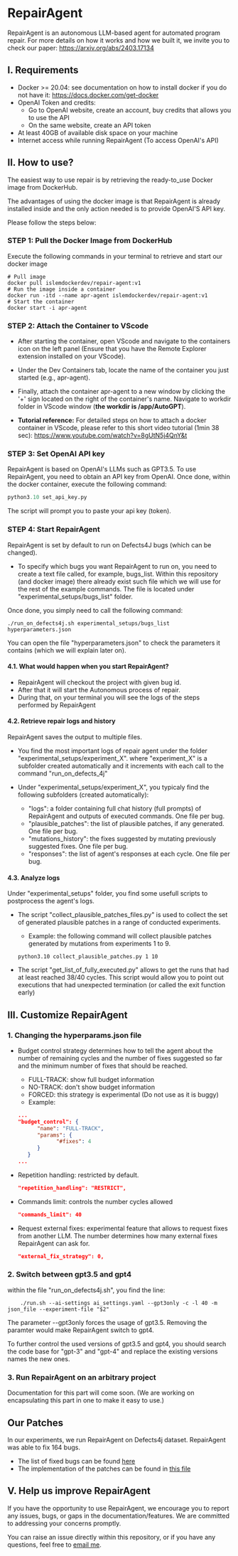# RepairAgent
RepairAgent is an autonomous LLM-based agent for automated program repair.
For more details on how it works and how we built it, we invite you to check our paper:
https://arxiv.org/abs/2403.17134

## I. Requirements
* Docker >= 20.04: see documentation on how to install docker if you do not have it: https://docs.docker.com/get-docker
* OpenAI Token and credits:
   * Go to OpenAI website, create an account, buy credits that allows you to use the API
   * On the same website, create an API token
* At least 40GB of available disk space on your machine
* Internet access while running RepairAgent (To access OpenAI's API)

## II. How to use?
The easiest way to use repair is by retrieving the ready-to_use Docker image from DockerHub.

The advantages of using the docker image is that RepairAgent is already installed inside and the only action needed is to provide OpenAI'S API key.


Please follow the steps below:


### STEP 1: Pull the Docker Image from DockerHub

Execute the following commands in your terminal to retrieve and start our docker image
```shell
# Pull image
docker pull islemdockerdev/repair-agent:v1
# Run the image inside a container
docker run -itd --name apr-agent islemdockerdev/repair-agent:v1
# Start the container
docker start -i apr-agent
```
### STEP 2: Attach the Container to VScode
* After starting the container, open VScode and navigate to the containers icon on the left panel (Ensure that you have the Remote Explorer extension installed on your VScode).

* Under the Dev Containers tab, locate the name of the container you just started (e.g., apr-agent).

* Finally, attach the container apr-agent to a new window by clicking the '+' sign located on the right of the container's name. Navigate to workdir folder in VScode window (**the workdir is /app/AutoGPT**).

* **Tutorial reference:** For detailed steps on how to attach a docker container in VScode, please refer to this short video tutorial (1min 38 sec): https://www.youtube.com/watch?v=8gUtN5j4QnY&t

### STEP 3: Set OpenAI API key
RepairAgent is based on OpenAI's LLMs such as GPT3.5. To use RepairAgent, you need to obtain an API key from OpenAI. Once done, within the docker container, execute the following command:
```Python
python3.10 set_api_key.py
```
The script will prompt you to paste your api key (token).

### STEP 4: Start RepairAgent
RepairAgent is set by default to run on Defects4J bugs (which can be changed). 

* To specify which bugs you want RepairAgent to run on, you need to create a text file called, for example, bugs_list. Within this repository (and docker image) there already exist such file which we will use for the rest of the example commands. The file is located under "experimental_setups/bugs_list" folder.

Once done, you simply need to call the following command:
```shell
./run_on_defects4j.sh experimental_setups/bugs_list hyperparameters.json
```

You can open the file "hyperparameters.json" to check the parameters it contains (which we will explain later on).

#### 4.1. What would happen when you start RepairAgent?

* RepairAgent will checkout the project with given bug id.
* After that it will start the Autonomous process of repair.
* During that, on your terminal you will see the logs of the steps performed by RepairAgent

#### 4.2. Retrieve repair logs and history
RepairAgent saves the output to multiple files.

* You find the most important logs of repair agent under the folder "experimental_setups/experiment_X". where "experiment_X" is a subfolder created automatically and it increments with each call to the command "run_on_defects_4j"

* Under "experimental_setups/experiment_X", you typicaly find the following subfolders (created automatically):
   * "logs": a folder containing full chat history (full prompts) of RepairAgent and outputs of executed commands. One file per bug.
   * "plausible_patches": the list of plausible patches, if any generated. One file per bug.
   * "mutations_history": the fixes suggested by mutating previously suggested fixes. One file per bug.
   * "responses": the list of agent's responses at each cycle. One file per bug.

#### 4.3. Analyze logs
Under "experimental_setups" folder, you find some usefull scripts to postprocess the agent's logs.

* The script "collect_plausible_patches_files.py" is used to collect the set of generated plausible patches in a range of conducted experiments.
   * Example: the following command will collect plausible patches generated by mutations from experiments 1 to 9.
   ```shell
   python3.10 collect_plausible_patches.py 1 10
   ```

* The script "get_list_of_fully_executed.py" allows to get the runs that had at least reached 38/40 cycles. This script would allow you to point out executions that had unexpected termination (or called the exit function early)

## III. Customize RepairAgent

### 1. Changing the hyperparams.json file

* Budget control strategy determines how to tell the agent about the number of remaining cycles and the number of fixes suggested so far and the minimum number of fixes that should be reached.
   * FULL-TRACK: show full budget information
   * NO-TRACK: don't show budget information
   * FORCED: this strategy is experimental (Do not use as it is buggy)
   * Example:
   ```json
   ...
   "budget_control": {
         "name": "FULL-TRACK", 
         "params": {
               "#fixes": 4
         }
      }
   ...
   ```

* Repetition handling: restricted by default.
   ```json
   "repetition_handling": "RESTRICT",
   ```

* Commands limit: controls the number cycles allowed
   ```json
   "commands_limit": 40
   ```

* Request external fixes: experimental feature that allows to request fixes from another LLM. The number determines how many external fixes RepairAgent can ask for.
   ```json
   "external_fix_strategy": 0,
   ```

### 2. Switch between gpt3.5 and gpt4
within the file "run_on_defects4j.sh", you find the line:
```shell
    ./run.sh --ai-settings ai_settings.yaml --gpt3only -c -l 40 -m json_file --experiment-file "$2"
```

The parameter --gpt3only forces the usage of gpt3.5. Removing the paramter would make RepairAgent switch to gpt4.

To further control the used versions of gpt3.5 and gpt4, you should search the code base for "gpt-3" and "gpt-4" and replace the existing versions names the new ones.


### 3. Run RepairAgent on an arbitrary project
Documentation for this part will come soon. (We are working on encapsulating this part in one to make it easy to use.)


## Our Patches
In our experiments, we run RepairAgent on Defects4j dataset. RepairAgent was able to fix 164 bugs.
* The list of fixed bugs can be found [here](./final_list_of_fixed_bugs)
* The implementation of the patches can be found in [this file](./fixes_implementation)
## V. Help us improve RepairAgent
If you have the opportunity to use RepairAgent, we encourage you to report any issues, bugs, or gaps in the documentation/features. We are committed to addressing your concerns promptly.

You can raise an issue directly within this repository, or if you have any questions, feel free to [email me](mailto:fi_bouzenia@esi.dz).
